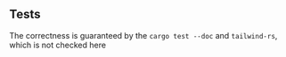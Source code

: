 ## Tests

The correctness is guaranteed by the `cargo test --doc` and `tailwind-rs`, which is not checked here